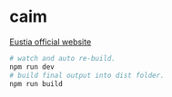 # caim
[Eustia official website](https://eustia.liriliri.io/)

```bash
# watch and auto re-build.
npm run dev
# build final output into dist folder.
npm run build
```
